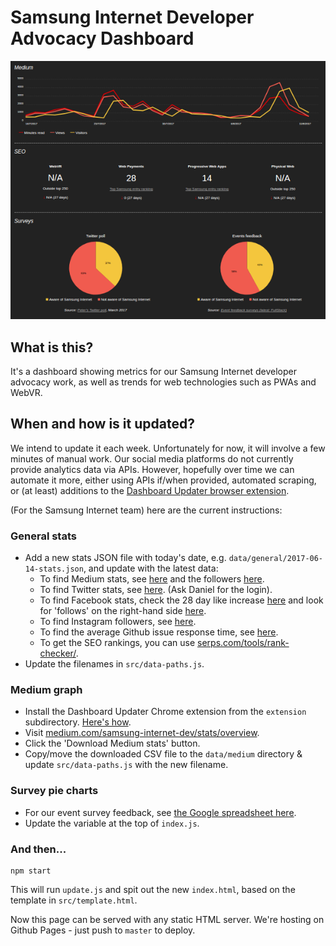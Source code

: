 # Samsung Internet Developer Advocacy Dashboard

[![A preview of part of the dashboard](images/dashboard-preview-crop.png)](https://samsunginter.net/dashboard)

## What is this?

It's a dashboard showing metrics for our Samsung Internet developer advocacy work, as well as 
trends for web technologies such as PWAs and WebVR.

## When and how is it updated?

We intend to update it each week. Unfortunately for now, it will involve a few minutes of manual work. 
Our social media platforms do not currently provide analytics data via APIs. However, hopefully over time 
we can automate it more, either using APIs if/when provided, automated scraping, or (at least) additions 
to the [Dashboard Updater browser extension](extension/README.md).

(For the Samsung Internet team) here are the current instructions:

### General stats

* Add a new stats JSON file with today's date, e.g. `data/general/2017-06-14-stats.json`, and update with the latest data:
  * To find Medium stats, see [here](https://medium.com/samsung-internet-dev/stats/overview) and the followers [here](https://medium.com/samsung-internet-dev/latest).
  * To find Twitter stats, see [here](https://analytics.twitter.com). (Ask Daniel for the login).
  * To find Facebook stats, check the 28 day like increase [here](https://www.facebook.com/samsunginternet/insights/) and look for 'follows' on the right-hand side [here](https://www.facebook.com/samsunginternet).
  * To find Instagram followers, see [here](https://www.instagram.com/samsunginternet/).
  * To find the average Github issue response time, see [here](http://issuestats.com/github/samsunginternet/support).
  * To get the SEO rankings, you can use [serps.com/tools/rank-checker/](https://serps.com/tools/rank-checker/).
* Update the filenames in `src/data-paths.js`.

### Medium graph

* Install the Dashboard Updater Chrome extension from the `extension` subdirectory. [Here's how](https://developer.chrome.com/extensions/getstarted#unpacked).
* Visit [medium.com/samsung-internet-dev/stats/overview](https://medium.com/samsung-internet-dev/stats/overview).
* Click the 'Download Medium stats' button.
* Copy/move the downloaded CSV file to the `data/medium` directory & update `src/data-paths.js` with the new filename.

### Survey pie charts

* For our event survey feedback, see [the Google spreadsheet here](https://docs.google.com/spreadsheets/d/1SxnLKkhqOPZPCEYzX0S0WVPaNN6Hs5vFhOi4Py8bLHs/edit#gid=2048114756).
* Update the variable at the top of `index.js`.

### And then...

```
npm start
```

This will run `update.js` and spit out the new `index.html`, based on the template in `src/template.html`.

Now this page can be served with any static HTML server. We're hosting on Github Pages - just push to `master` to deploy.
